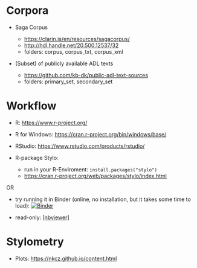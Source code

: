 # Corpora

* Saga Corpus 
    - <https://clarin.is/en/resources/sagacorpus/>
    - <http://hdl.handle.net/20.500.12537/32>
    - folders: corpus, corpus_txt, corpus_xml

* (Subset) of publicly available ADL texts
    - <https://github.com/kb-dk/public-adl-text-sources>
    - folders: primary_set, secondary_set
# Workflow

* R: <https://www.r-project.org/>

* R for Windows: <https://cran.r-project.org/bin/windows/base/>

* RStudio: <https://www.rstudio.com/products/rstudio/>

* R-package Stylo:
    -   run in your R-Enviroment: `install.packages("stylo")`
    -   <https://cran.r-project.org/web/packages/stylo/index.html>

OR

* try running it in Binder (online, no installation, but it takes some time to load):
[![Binder](https://mybinder.org/badge_logo.svg)](https://mybinder.org/v2/gh/NKCZ/atds2022stylo/main?labpath=Workflow_Jupyter.ipynb) 

* read-only: [[nbviewer](https://nbviewer.org/github/NKCZ/atds2022stylo/blob/main/Workflow_Jupyter.ipynb)]

# Stylometry

* Plots: <https://nkcz.github.io/content.html>
